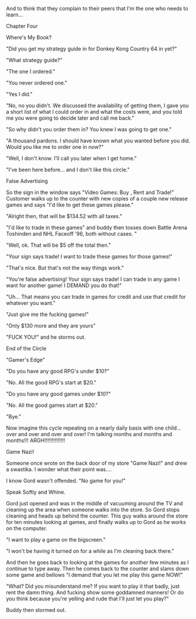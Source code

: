 
 

 

 

 

 

 

 

 

 

 




And to think that they complain to their peers that I'm the one who needs to learn...













Chapter Four


Where's My Book?

"Did you get my strategy guide in for Donkey Kong Country 64 in yet?"

"What strategy guide?"

"The one I ordered." 

"You never ordered one."

"Yes I did." 

"No, no you didn't. We discussed the availability of getting them, I gave you a short list of what I could order in and what the costs were, and you told me you were going to decide later and call me back." 

"So why didn't you order them in? You knew I was going to get one." 

"A thousand pardons. I should have known what you wanted before you did. Would you like me to order one in now?"

"Well, I don't know. I'll call you later when I get home."

"I've been here before... and I don't like this circle."



False Advertising

So the sign in the window says "Video Games: Buy , Rent and Trade!"
Customer walks up to the counter with new copies of a couple new release games and says "I'd like to get these games please."

"Alright then, that will be $134.52 with all taxes."

"I'd like to trade in these games" and buddy then tosses down Battle Arena Toshinden and NHL Faceoff '96, both without cases.  "

"Well, ok.  That will be $5 off the total then."

"Your sign says trade!  I want to trade these games for those games!"

"That's nice.  But that's not the way things work."

"You're false advertising!  Your sign says trade!  I can trade in any game I want for another game!  I DEMAND you do that!"

"Uh…  That means you can trade in games for credit and use that credit for whatever you want."

"Just give me the fucking games!"

"Only $130 more and they are yours"

"FUCK YOU!" and he storms out.
 



End of the Circle

<Ring>

"Gamer's Edge"

"Do you have any good RPG's under $10?"

"No.  All the good RPG's start at $20."

"Do you have any good games under $10?"

"No.  All the good games start at $20."

"Bye."

<click>

Now imagine this cycle repeating on a nearly daily basis with one child… over and over and over and over!  I'm talking months and months and months!!!  ARGH!!!!!!!!!!!!!!



Game Nazi!

Someone once wrote on the back door of my store "Game Nazi!" and drew a swastika.  I wonder what their point was…. 

I know Gord wasn't offended.  "No game for you!"


Speak Softly and Whine.

Gord just opened and was in the middle of vacuuming around the TV and cleaning up the area when someone walks into the store.  So Gord stops cleaning and heads up behind the counter.  This guy walks around the store for ten minutes looking at games, and finally walks up to Gord as he works on the computer.

"I want to play a game on the bigscreen."

"I won't be having it turned on for a while as I'm cleaning back there."

And then he goes back to looking at the games for another few minutes as I continue to type away.  Then he comes back to the counter and slams down some game and bellows "I demand that you let me play this game NOW!"

"What?  Did you misunderstand me?  If you want to play it that badly, just rent the damn thing.  And fucking show some goddamned manners!  Or do you think because you're yelling and rude that I'll just let you play?"

Buddy then stormed out.
 
 